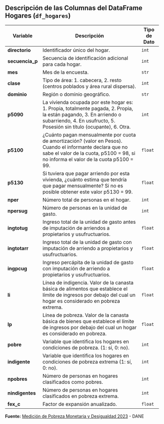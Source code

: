 ## Descripción de las Columnas del DataFrame Hogares (`df_hogares`)

| Variable        | Descripción                                                                                                                                                 | Tipo de Dato          |
|-----------------|-------------------------------------------------------------------------------------------------------------------------------------------------------------|-----------------------|
| **directorio**  | Identificador único del hogar.                                                                                                                              | `int`                 |
| **secuencia_p** | Secuencia de identificación adicional para cada hogar.                                                                                                      | `int`                 |
| **mes**         | Mes de la encuesta.                                                                                                                                         | `str`                 |
| **clase**       | Tipo de área: 1. cabecera, 2. resto (centros poblados y área rural dispersa).                                                                               | `int`                 |
| **dominio**     | Región o dominio geográfico.                                                                                                                                | `str`                 |
| **p5090**       | La vivienda ocupada por este hogar es: 1. Propia, totalmente pagada, 2. Propia, la están pagando, 3. En arriendo o subarriendo, 4. En usufructo, 5. Posesión sin título (ocupante), 6. Otra. | `int`                 |
| **p5100**       | ¿Cuánto pagan mensualmente por cuota de amortización? (valor en Pesos). Cuando el informante declara que no sabe el valor de la cuota, p5100 = 98, si no informa el valor de la cuota p5100 = 99. | `float`               |
| **p5130**       | Si tuviera que pagar arriendo por esta vivienda, ¿cuánto estima que tendría que pagar mensualmente? Si no es posible obtener este valor p5130 = 99.         | `float`               |
| **nper**        | Número total de personas en el hogar.                                                                                                                       | `int`                 |
| **npersug**     | Número de personas en la unidad de gasto.                                                                                                                   | `int`                 |
| **ingtotug**    | Ingreso total de la unidad de gasto antes de imputación de arriendos a propietarios y usufructuarios.                                                       | `float`               |
| **ingtotarr**   | Ingreso total de la unidad de gasto con imputación de arriendo a propietarios y usufructuarios.                                                             | `float`               |
| **ingpcug**     | Ingreso percápita de la unidad de gasto con imputación de arriendo a propietarios y usufructuarios.                                                         | `float`               |
| **li**          | Línea de indigencia. Valor de la canasta básica de alimentos que establece el límite de ingresos por debajo del cual un hogar es considerado en pobreza extrema. | `float`               |
| **lp**          | Línea de pobreza. Valor de la canasta básica de bienes que establece el límite de ingresos por debajo del cual un hogar es considerado en pobreza.           | `float`               |
| **pobre**       | Variable que identifica los hogares en condiciones de pobreza. (1: sí, 0: no).                                                                             | `int`                 |
| **indigente**   | Variable que identifica los hogares en condiciones de pobreza extrema (1: sí, 0: no).                                                                       | `int`                 |
| **npobres**     | Número de personas en hogares clasificados como pobres.                                                                                                     | `int`                 |
| **nindigentes** | Número de personas en hogares clasificados en pobreza extrema.                                                                                              | `int`                 |
| **fex_c**       | Factor de expansión anualizado.                                                                                                                             | `float`               |

**Fuente:** [Medición de Pobreza Monetaria y Desigualdad 2023](https://www.dane.gov.co) - DANE
